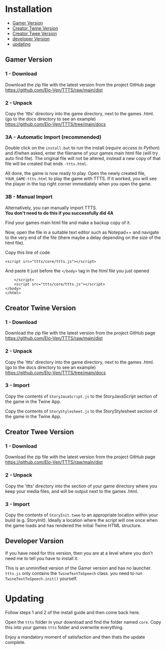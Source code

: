 # Installation

-   [Gamer Version](#gamer-version)
-   [Creator Twine Version](#creator-twine-version)
-   [Creator Twee Version](#creator-twee-version)
-   [developer Version](#developer-version)
-   [updating](#updating)

## Gamer Version

### 1 - Download

Download the zip file with the latest version from the project GitHub page \
https://github.com/Elo-Ven/TTTS/raw/main/dist

### 2 - Unpack

Copy the 'ttts' directory into the game directory, next to the games .html. (go to the docs directory to see an example) \
https://github.com/Elo-Ven/TTTS/tree/main/docs

### 3A - Automatic Import (recommended)

Double click on the `install.bat` to run the install (_require access to Python_) and if/when asked, enter the filename of your games main html file (will try auto find file). The original file will not be altered, instead a new copy of that file will be created that ends `-ttts.html`.

All done, the game is now ready to play. Open the newly created file, `YOUR_GAME-ttts.html` to play the game with TTTS. If it worked, you will see the player in the top right corner immediately when you open the game.

### 3B - Manual Import

Alternatively, you can manually import TTTS. \
<b>You don't need to do this if you successfully did 4A</b>

Find your games main html file and make a backup copy of it.

Now, open the file in a suitable text editor such as Notepad++ and navigate to the very end of the file (there maybe a delay depending on the size of the html file).

Copy this line of code

```
<script src="ttts/core/ttts.js"></script>
```

And paste it just before the `</body>` tag in the html file you just opened

```
    </script>
	<script src="ttts/core/ttts.js"></script>
</body>
</html>
```

## Creator Twine Version

### 1 - Download

Download the zip file with the latest version from the project GitHub page \
https://github.com/Elo-Ven/TTTS/raw/main/dist

### 2 - Unpack

Copy the 'ttts' directory into the game directory, next to the games .html. (go to the docs directory to see an example) \
https://github.com/Elo-Ven/TTTS/tree/main/docs

### 3 - Import

Copy the contents of `StoryJavaScript.js` to the StoryJavaScript section of the game in the Twine App.

Copy the contents of `StoryStylesheet.js` to the StoryStylesheet section of the game in the Twine App.

## Creator Twee Version

### 1 - Download

Download the zip file with the latest version from the project GitHub page \
https://github.com/Elo-Ven/TTTS/raw/main/dist

### 2 - Unpack

Copy the 'ttts' directory into the section of your game directory where you keep your media files, and will be output next to the games .html.

### 3 - Import

Copy the contents of `StoryInit.twee` to an appropriate location within your build (e.g. StoryInit). Ideally a location where the script will one once when the game loads and has rendered the initial Twine HTML structure.

## Developer Varsion

If you have need for this version, then you are at a level where you don't need me to tell you have to install it.

This is an unminified version of the Gamer version and has no launcher. `ttts.js` only contains the `TwineTextToSpeech` class. you need to run `TwineTextToSpeech.init()` yourself.

# Updating

Follow steps 1 and 2 of the install guide and then come back here.

Open the `ttts` folder in your download and find the folder named `core`. Copy this into your games `ttts` folder and overwrite everything.

Enjoy a mandatory moment of satisfaction and then thats the update complete.
